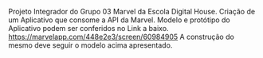Projeto Integrador do Grupo 03 Marvel da Escola Digital House.
Criação de um Aplicativo que consome a API da Marvel.
Modelo e protótipo do Aplicativo podem ser conferidos no Link a baixo.
  https://marvelapp.com/448e2e3/screen/60984905
  A construção do mesmo deve seguir o modelo acima apresentado.
